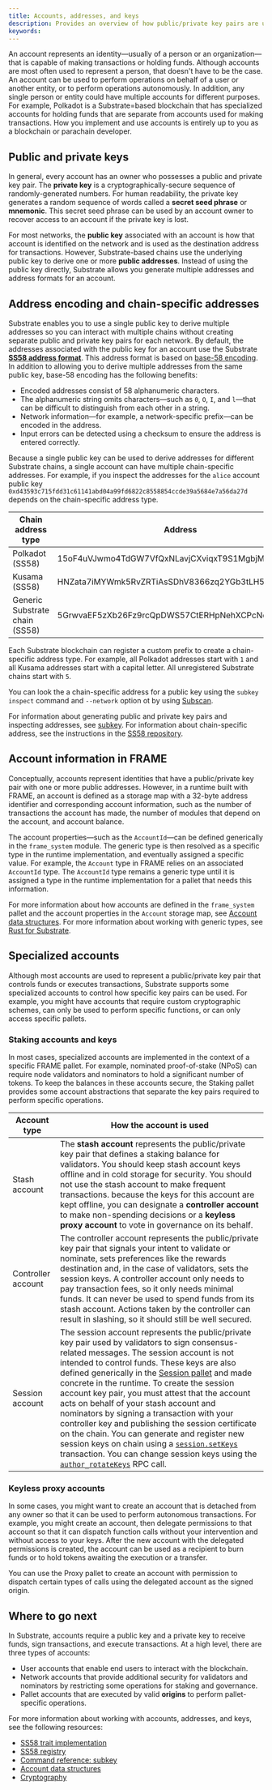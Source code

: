 ```yaml
---
title: Accounts, addresses, and keys
description: Provides an overview of how public/private key pairs are used to generate addresses and identify accounts.
keywords:
---
```


An account represents an identity—usually of a person or an organization—that is capable of making transactions or holding funds.
Although accounts are most often used to represent a person, that doesn't have to be the case.
An account can be used to perform operations on behalf of a user or another entity, or to perform operations autonomously.
In addition, any single person or entity could have multiple accounts for different purposes.
For example, Polkadot is a Substrate=based blockchain that has specialized accounts for holding funds that are separate from accounts used for making transactions.
How you implement and use accounts is entirely up to you as a blockchain or parachain developer.

## Public and private keys

In general, every account has an owner who possesses a public and private key pair.
The **private key** is a cryptographically-secure sequence of randomly-generated numbers. For human readability, the private key generates a random sequence of words called a **secret seed phrase** or **mnemonic**.
This secret seed phrase can be used by an account owner to recover access to an account if the private key is lost.

For most networks, the **public key** associated with an account is how that account is identified on the network and is used as the destination address for transactions.
However, Substrate-based chains use the underlying public key to derive one or more **public addresses**.
Instead of using the public key directly, Substrate allows you generate multiple addresses and address formats for an account.

## Address encoding and chain-specific addresses

Substrate enables you to use a single public key to derive multiple addresses so you can interact with multiple chains without creating separate public and private key pairs for each network.
By default, the addresses associated with the public key for an account use the Substrate [**SS58 address format**](/reference/glossary/#ss58-address-format).
This address format is based on [base-58 encoding](https://tools.ietf.org/id/draft-msporny-base58-01.html).
In addition to allowing you to derive multiple addresses from the same public key, base-58 encoding has the following benefits:

- Encoded addresses consist of 58 alphanumeric characters.
- The alphanumeric string omits characters—such as `0`, `O`, `I`, and `l`—that can be difficult to distinguish from each other in a string.
- Network information—for example, a network-specific prefix—can be encoded in the address.
- Input errors can be detected using a checksum to ensure the address is entered correctly.

Because a single public key can be used to derive addresses for different Substrate chains, a single account can have multiple chain-specific addresses.
For example, if you inspect the addresses for the `alice` account public key `0xd43593c715fdd31c61141abd04a99fd6822c8558854ccde39a5684e7a56da27d` depends on the chain-specific address type.

| Chain address type | Address |
| ------------------ | ------- |
| Polkadot (SS58) | 15oF4uVJwmo4TdGW7VfQxNLavjCXviqxT9S1MgbjMNHr6Sp5 |
| Kusama (SS58) | HNZata7iMYWmk5RvZRTiAsSDhV8366zq2YGb3tLH5Upf74F  |
| Generic Substrate chain (SS58) | 5GrwvaEF5zXb26Fz9rcQpDWS57CtERHpNehXCPcNoHGKutQY |

Each Substrate blockchain can register a custom prefix to create a chain-specific address type.
For example, all Polkadot addresses start with `1` and all Kusama addresses start with a capital letter.
All unregistered Substrate chains start with `5`.

You can look the a chain-specific address for a public key using the `subkey inspect` command and `--network` option ot by using [Subscan](https://polkadot.subscan.io/tools/format_transform).

For information about generating public and private key pairs and inspecting addresses, see [subkey](/reference/command-line-tools/subkey).
For information about chain-specific address, see the instructions in the [SS58 repository](https://github.com/paritytech/ss58-registry).

## Account information in FRAME

Conceptually, accounts represent identities that have a public/private key pair with one or more public addresses.
However, in a runtime built with FRAME, an account is defined as a storage map with a 32-byte address identifier and corresponding account information, such as the number of transactions the account has made, the number of modules that depend on the account, and account balance.

The account properties—such as the `AccountId`—can be defined generically in the `frame_system` module.
The generic type is then resolved as a specific type in the runtime implementation, and eventually assigned a specific value.
For example, the `Account` type in FRAME relies on an associated `AccountId` type. The `AccountId` type remains a generic type until it is assigned a type in the runtime implementation for a pallet that needs this information.

For more information about how accounts are defined in the `frame_system` pallet and the account properties in the `Account` storage map, see [Account data structures](/reference/account-data-structures/).
For more information about working with generic types, see [Rust for Substrate](/main-docs/fundamentals/rust-basics/#generic-types).

## Specialized accounts

Although most accounts are used to represent a public/private key pair that controls funds or executes transactions, Substrate supports some specialized accounts to control how specific key pairs can be used.
For example, you might have accounts that require custom cryptographic schemes, can only be used to perform specific functions, or can only access specific pallets.

### Staking accounts and keys

In most cases, specialized accounts are implemented in the context of a specific FRAME pallet.
For example, nominated proof-of-stake (NPoS) can require node validators and nominators to hold a significant number of tokens.
To keep the balances in these accounts secure, the Staking pallet provides some account abstractions that separate the key pairs required to perform specific operations.

| Account type | How the account is used |
| ------------ | ----------------------- |
| Stash account | The **stash account** represents the public/private key pair that defines a staking balance for validators. You should keep stash account keys offline and in cold storage for security. You should not use the stash account to make frequent transactions. because the keys for this account are kept offline, you can designate a **controller account** to make non-spending decisions or a **keyless proxy account** to vote in governance on its behalf. |
| Controller account | The controller account represents the public/private key pair that signals your intent to validate or nominate, sets preferences like the rewards destination and, in the case of validators, sets the session keys. A controller account only needs to pay transaction fees, so it only needs minimal funds. It can never be used to spend funds from its stash account. Actions taken by the controller can result in slashing, so it should still be well secured. |
| Session account | The session account represents the public/private key pair used by validators to sign consensus-related messages. The session account is not intended to control funds. These keys are also defined generically in the [Session pallet](https://paritytech.github.io/substrate/master/pallet_session/index.html) and made concrete in the runtime. To create the session account key pair, you must attest that the account acts on behalf of your stash account and nominators by signing a transaction with your controller key and publishing the session certificate on the chain. You can generate and register new session keys on chain using a [`session.setKeys`](https://paritytech.github.io/substrate/master/pallet_session/pallet/struct.Pallet.html#method.set_keys) transaction. You can change session keys using the [`author_rotateKeys`](https://paritytech.github.io/substrate/master/sc_rpc/author/trait.AuthorApi.html#tymethod.rotate_keys) RPC call. |

### Keyless proxy accounts

In some cases, you might want to create an account that is detached from any owner so that it can be used to perform autonomous transactions.
For example, you might create an account, then delegate permissions to that account so that it can dispatch function calls without your intervention and without access to your keys.
After the new account with the delegated permissions is created, the account can be used as a recipient to burn funds or to hold tokens awaiting the execution or a transfer.

You can use the Proxy pallet to create an account with permission to dispatch certain types of calls using the delegated account as the signed origin.

## Where to go next

In Substrate, accounts require a public key and a private key to receive funds, sign transactions, and execute transactions.
At a high level, there are three types of accounts:

- User accounts that enable end users to interact with the blockchain.
- Network accounts that provide additional security for validators and nominators by restricting some operations for staking and governance.
- Pallet accounts that are executed by valid **origins** to perform pallet-specific operations.

For more information about working with accounts, addresses, and keys, see the following resources:

- [SS58 trait implementation](https://paritytech.github.io/substrate/master/sp_core/crypto/trait.Ss58Codec.html)
- [SS58 registry](https://github.com/paritytech/ss58-registry/)
- [Command reference: subkey](/reference/command-line-tools/subkey/)
- [Account data structures](/reference/account-data-structures/)
- [Cryptography](/reference/cryptography/)
